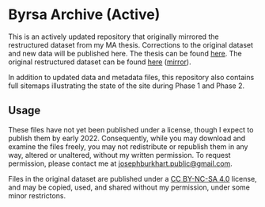 # Byrsa Archive (Active)

This is an actively updated repository that originally mirrored the restructured dataset from my MA thesis. Corrections to the original dataset and new data will be published here. The thesis can be found [here](https://dx.doi.org/10.14288/1.0401823). The original restructured dataset can be found [here](http://hdl.handle.net/2429/79727) ([mirror](https://github.com/josephburkhart/Byrsa-Archive-Static)). 

In addition to updated data and metadata files, this repository also contains full sitemaps illustrating the state of the site during Phase 1 and Phase 2.

## Usage

These files have not yet been published under a license, though I expect to publish them by early 2022. Consequently, while you may download and examine the files freely, you may not redistribute or republish them in any way, altered or unaltered, without my written permission. To request permission, please contact me at [josephburkhart.public@gmail.com](mailto:josephburkhart.public@gmail.com).

Files in the original dataset are published under a [CC BY-NC-SA 4.0](https://creativecommons.org/licenses/by-nc-sa/4.0/) license, and may be copied, used, and shared without my permission, under some minor restrictons.
